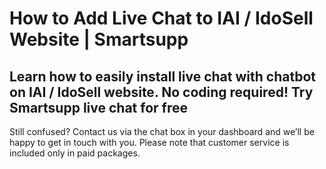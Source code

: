 # How to Add Live Chat to IAI / IdoSell Website | Smartsupp
## Learn how to easily install live chat with chatbot on IAI / IdoSell website. No coding required! Try Smartsupp live chat for free
Still confused? Contact us via the chat box in your dashboard and we’ll be happy to get in touch with you. Please note that customer service is included only in paid packages.

